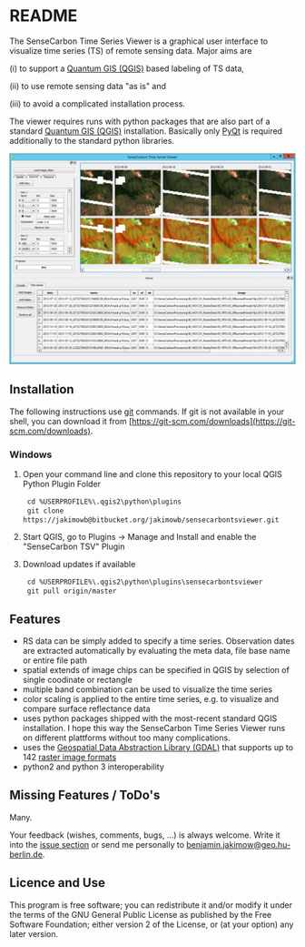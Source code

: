 # README #

The SenseCarbon Time Series Viewer is a graphical user interface to visualize time series (TS) of remote sensing data.
Major aims are 

(i) to support a [Quantum GIS (QGIS)](www.qgis.org) based labeling of TS data, 

(ii) to use remote sensing data "as is" and 

(iii) to avoid a complicated installation process.


The viewer requires runs with python packages that are also part of a standard [Quantum GIS (QGIS)](www.qgis.org) installation. Basically only [PyQt](https://riverbankcomputing.com/software/pyqt/download) is required additionally to the standard python libraries.

![Screenshot](Screenshot.png "Screenshot SenseCarbon Time Series Viewer")

## Installation ##
The following instructions use [git](https://en.wikipedia.org/wiki/Git_%28software%29) commands. If git is not available in your shell, you can download it from [https://git-scm.com/downloads](https://git-scm.com/downloads).


### Windows ###

1. Open your command line and clone this repository to your local QGIS Python Plugin Folder

        cd %USERPROFILE%\.qgis2\python\plugins 
        git clone https://jakimowb@bitbucket.org/jakimowb/sensecarbontsviewer.git

2. Start QGIS, go to Plugins -> Manage and Install and enable the "SenseCarbon TSV" Plugin
3. Download updates if available

        cd %USERPROFILE%\.qgis2\python\plugins\sensecarbontsviewer
        git pull origin/master 


## Features ##
+ RS data can be simply added to specify a time series. Observation dates are extracted automatically by evaluating the meta data, file base name or entire file path
+ spatial extends of image chips can be specified in QGIS by selection of single coodinate or rectangle
+ multiple band combination can be used to visualize the time series
+ color scaling is applied to the entire time series, e.g. to visualize and compare surface reflectance data
+ uses python packages shipped with the most-recent standard QGIS installation. I hope this way the SenseCarbon Time Series Viewer runs on different plattforms 
without too many complications.
+ uses the [Geospatial Data Abstraction Library (GDAL)](www.gdal.org) that supports up to 142 [raster image formats](http://www.gdal.org/formats_list.html)  
+ python2 and python 3 interoperability 

## Missing Features / ToDo's ##

Many. 

Your feedback (wishes, comments, bugs, ...) is always welcome. Write it into  the [issue section](https://bitbucket.org/jakimowb/sensecarbontsviewer/issues)
or send me personally to [benjamin.jakimow@geo.hu-berlin.de](benjamin.jakimow@geo.hu-berlin.de).


## Licence and Use ##

This program is free software; you can redistribute it and/or modify it under the terms of the GNU General Public License as published by the Free Software Foundation; either version 2 of the License, or (at your option) any later version.